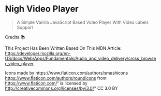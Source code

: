 # Nigh Video Player
> A Simple Vanilla JavaScript Based Video Player With Video Labels Support

Credits 📚

This Project Has Been Written Based On This MDN Article:
https://developer.mozilla.org/en-US/docs/Web/Apps/Fundamentals/Audio_and_video_delivery/cross_browser_video_player

Icons made by 
https://www.flaticon.com/authors/smashicons 
https://www.flaticon.com/authors/roundicons
from https://www.flaticon.com/" is licensed by http://creativecommons.org/licenses/by/3.0/" CC 3.0 BY